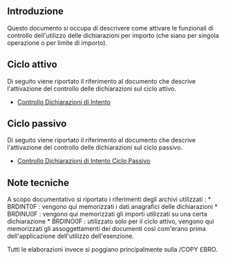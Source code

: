 ## Introduzione
Questo documento si occupa di descrivere come attivare le funzionali di controllo dell'utilizzo delle dichiarazioni per importo (che siano per singola operazione o per limite di importo).

## Ciclo attivo

Di seguito viene riportato il riferimento al documento che descrive l'attivazione del controllo delle dichiarazioni sul ciclo attivo.

- [Controllo Dichiarazioni di Intento](Sorgenti/DOC/TA/B£AMO/V5SPRID_10)

## Ciclo passivo

Di seguito viene riportato il riferimento al documento che descrive l'attivazione del controllo delle dichiarazioni sul ciclo passivo.

- [Controllo Dichiarazioni di Intento Ciclo Passivo](Sorgenti/DOC/TA/B£AMO/C5C020_R)

## Note tecniche

A scopo documentativo si riportato i riferimenti degli archivi utilizzati : 
\* BRDINT0F :  vengono qui memorizzati i dati anagrafici delle dichiarazioni
\* BRDINU0F :  vengono qui memorizzati gli importi utilizzati su una certa dichiarazione
\* BRDINO0F :  utilizzato solo per il ciclo attivo, vengono qui memorizzati gli assoggettamenti dei documenti così com'erano prima dell'applicazione dell'utilizzo dell'esenzione.

Tutti le elaborazioni invece si poggiano principalmente sulla /COPY £BRO.

